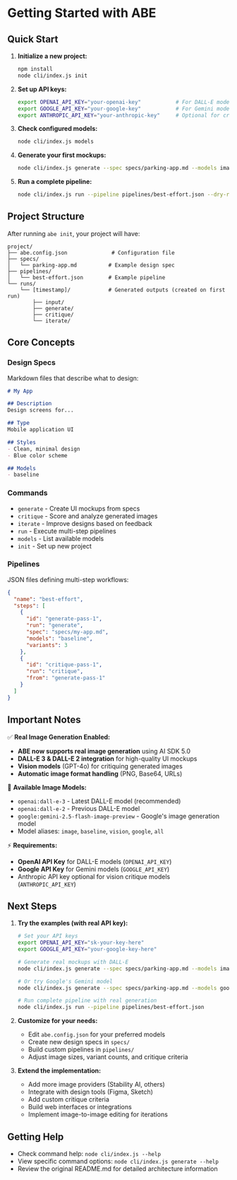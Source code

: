 # Getting Started with ABE

## Quick Start

1. **Initialize a new project:**
   ```bash
   npm install
   node cli/index.js init
   ```

2. **Set up API keys:**
   ```bash
   export OPENAI_API_KEY="your-openai-key"           # For DALL-E models
   export GOOGLE_API_KEY="your-google-key"           # For Gemini models
   export ANTHROPIC_API_KEY="your-anthropic-key"     # Optional for critique models
   ```

3. **Check configured models:**
   ```bash
   node cli/index.js models
   ```

4. **Generate your first mockups:**
   ```bash
   node cli/index.js generate --spec specs/parking-app.md --models image --dry-run
   ```

5. **Run a complete pipeline:**
   ```bash
   node cli/index.js run --pipeline pipelines/best-effort.json --dry-run
   ```

## Project Structure

After running `abe init`, your project will have:

```
project/
├── abe.config.json              # Configuration file
├── specs/
│   └── parking-app.md          # Example design spec
├── pipelines/
│   └── best-effort.json        # Example pipeline
└── runs/
    └── [timestamp]/            # Generated outputs (created on first run)
        ├── input/
        ├── generate/
        ├── critique/
        └── iterate/
```

## Core Concepts

### Design Specs
Markdown files that describe what to design:

```markdown
# My App

## Description
Design screens for...

## Type  
Mobile application UI

## Styles
- Clean, minimal design
- Blue color scheme

## Models
- baseline
```

### Commands

- `generate` - Create UI mockups from specs
- `critique` - Score and analyze generated images  
- `iterate` - Improve designs based on feedback
- `run` - Execute multi-step pipelines
- `models` - List available models
- `init` - Set up new project

### Pipelines
JSON files defining multi-step workflows:

```json
{
  "name": "best-effort",
  "steps": [
    {
      "id": "generate-pass-1", 
      "run": "generate",
      "spec": "specs/my-app.md",
      "models": "baseline",
      "variants": 3
    },
    {
      "id": "critique-pass-1",
      "run": "critique", 
      "from": "generate-pass-1"
    }
  ]
}
```

## Important Notes

✅ **Real Image Generation Enabled:**
- **ABE now supports real image generation** using AI SDK 5.0
- **DALL-E 3 & DALL-E 2 integration** for high-quality UI mockups
- **Vision models** (GPT-4o) for critiquing generated images
- **Automatic image format handling** (PNG, Base64, URLs)

🔧 **Available Image Models:**
- `openai:dall-e-3` - Latest DALL-E model (recommended)
- `openai:dall-e-2` - Previous DALL-E model  
- `google:gemini-2.5-flash-image-preview` - Google's image generation model
- Model aliases: `image`, `baseline`, `vision`, `google`, `all`

⚡ **Requirements:**
- **OpenAI API Key** for DALL-E models (`OPENAI_API_KEY`)
- **Google API Key** for Gemini models (`GOOGLE_API_KEY`)
- Anthropic API key optional for vision critique models (`ANTHROPIC_API_KEY`)

## Next Steps

1. **Try the examples (with real API key):**
   ```bash
   # Set your API keys
   export OPENAI_API_KEY="sk-your-key-here"
   export GOOGLE_API_KEY="your-google-key-here"
   
   # Generate real mockups with DALL-E
   node cli/index.js generate --spec specs/parking-app.md --models image
   
   # Or try Google's Gemini model
   node cli/index.js generate --spec specs/parking-app.md --models google
   
   # Run complete pipeline with real generation
   node cli/index.js run --pipeline pipelines/best-effort.json
   ```

2. **Customize for your needs:**
   - Edit `abe.config.json` for your preferred models
   - Create new design specs in `specs/`
   - Build custom pipelines in `pipelines/`
   - Adjust image sizes, variant counts, and critique criteria

3. **Extend the implementation:**
   - Add more image providers (Stability AI, others)
   - Integrate with design tools (Figma, Sketch)
   - Add custom critique criteria
   - Build web interfaces or integrations
   - Implement image-to-image editing for iterations

## Getting Help

- Check command help: `node cli/index.js --help`
- View specific command options: `node cli/index.js generate --help`
- Review the original README.md for detailed architecture information